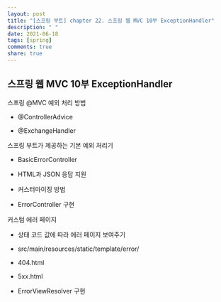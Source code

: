 ```yaml
---
layout: post
title: "[스프링 부트] chapter 22. 스프링 웹 MVC 10부 ExceptionHandler"
description: " "
date: 2021-06-18
tags: [spring]
comments: true
share: true
---
```


## 스프링 웹 MVC 10부 ExceptionHandler



스프링 @MVC 예외 처리 방법

- @ControllerAdvice

- @ExchangeHandler



스프링 부트가 제공하는 기본 예외 처리기

- BasicErrorController

- HTML과 JSON 응답 지원

- 커스터마이징 방법

- ErrorController 구현



커스텀 에러 페이지

- 상태 코드 값에 따라 에러 페이지 보여주기

- src/main/resources/static/template/error/

- 404.html

- 5xx.html

- ErrorViewResolver 구현

